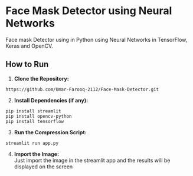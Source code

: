 # Face Mask Detector using Neural Networks

Face mask Detector using in Python using Neural Networks in TensorFlow, Keras and OpenCV.

## How to Run

1. **Clone the Repository:**
```
https://github.com/Umar-Farooq-2112/Face-Mask-Detector.git
```

2. **Install Dependencies (if any):**

```
pip install streamlit
pip install opencv-python
pip install tensorflow
```
3. **Run the Compression Script:**
```
streamlit run app.py
```
4. **Import the Image:**<br>
Just import the image in the streamlit app and the results will be displayed on the screen

